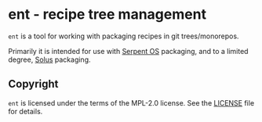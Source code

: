 # ent - recipe tree management

`ent` is a tool for working with packaging recipes in git trees/monorepos.

Primarily it is intended for use with [Serpent OS](https://serpentos.com) packaging, and to
a limited degree, [Solus](https://getsol.us) packaging.

## Copyright

`ent` is licensed under the terms of the MPL-2.0 license. See the [LICENSE](LICENSE) file for details.

